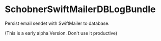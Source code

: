 # SchobnerSwiftMailerDBLogBundle
Persist email sendet with SwiftMailer to database.

(This is a early alpha Version. Don't use it productive)
